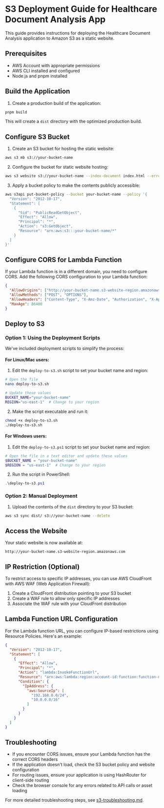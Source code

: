 # S3 Deployment Guide for Healthcare Document Analysis App

This guide provides instructions for deploying the Healthcare Document Analysis application to Amazon S3 as a static website.

## Prerequisites

- AWS Account with appropriate permissions
- AWS CLI installed and configured
- Node.js and pnpm installed

## Build the Application

1. Create a production build of the application:

```bash
pnpm build
```

This will create a `dist` directory with the optimized production build.

## Configure S3 Bucket

1. Create an S3 bucket for hosting the static website:

```bash
aws s3 mb s3://your-bucket-name
```

2. Configure the bucket for static website hosting:

```bash
aws s3 website s3://your-bucket-name --index-document index.html --error-document index.html
```

3. Apply a bucket policy to make the contents publicly accessible:

```bash
aws s3api put-bucket-policy --bucket your-bucket-name --policy '{
  "Version": "2012-10-17",
  "Statement": [
    {
      "Sid": "PublicReadGetObject",
      "Effect": "Allow",
      "Principal": "*",
      "Action": "s3:GetObject",
      "Resource": "arn:aws:s3:::your-bucket-name/*"
    }
  ]
}'
```

## Configure CORS for Lambda Function

If your Lambda function is in a different domain, you need to configure CORS. Add the following CORS configuration to your Lambda function:

```json
{
  "AllowOrigins": ["http://your-bucket-name.s3-website-region.amazonaws.com"],
  "AllowMethods": ["POST", "OPTIONS"],
  "AllowHeaders": ["Content-Type", "X-Amz-Date", "Authorization", "X-Api-Key"],
  "MaxAge": 86400
}
```

## Deploy to S3

### Option 1: Using the Deployment Scripts

We've included deployment scripts to simplify the process:

#### For Linux/Mac users:

1. Edit the `deploy-to-s3.sh` script to set your bucket name and region:

```bash
# Open the file
nano deploy-to-s3.sh

# Update these values
BUCKET_NAME="your-bucket-name"
REGION="us-east-1"  # Change to your region
```

2. Make the script executable and run it:

```bash
chmod +x deploy-to-s3.sh
./deploy-to-s3.sh
```

#### For Windows users:

1. Edit the `deploy-to-s3.ps1` script to set your bucket name and region:

```powershell
# Open the file in a text editor and update these values
$BUCKET_NAME = "your-bucket-name"
$REGION = "us-east-1"  # Change to your region
```

2. Run the script in PowerShell:

```powershell
.\deploy-to-s3.ps1
```

### Option 2: Manual Deployment

1. Upload the contents of the `dist` directory to your S3 bucket:

```bash
aws s3 sync dist/ s3://your-bucket-name --delete
```

## Access the Website

Your static website is now available at:

```
http://your-bucket-name.s3-website-region.amazonaws.com
```

## IP Restriction (Optional)

To restrict access to specific IP addresses, you can use AWS CloudFront with AWS WAF (Web Application Firewall):

1. Create a CloudFront distribution pointing to your S3 bucket
2. Create a WAF rule to allow only specific IP addresses
3. Associate the WAF rule with your CloudFront distribution

## Lambda Function URL Configuration

For the Lambda function URL, you can configure IP-based restrictions using Resource Policies. Here's an example:

```json
{
  "Version": "2012-10-17",
  "Statement": [
    {
      "Effect": "Allow",
      "Principal": "*",
      "Action": "lambda:InvokeFunctionUrl",
      "Resource": "arn:aws:lambda:region:account-id:function:function-name",
      "Condition": {
        "IpAddress": {
          "aws:SourceIp": [
            "192.168.0.0/24",
            "10.0.0.0/16"
          ]
        }
      }
    }
  ]
}
```

## Troubleshooting

- If you encounter CORS issues, ensure your Lambda function has the correct CORS headers
- If the application doesn't load, check the S3 bucket policy and website configuration
- For routing issues, ensure your application is using HashRouter for client-side routing
- Check the browser console for any errors related to API calls or asset loading

For more detailed troubleshooting steps, see [s3-troubleshooting.md](./s3-troubleshooting.md). 